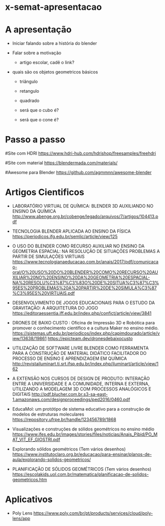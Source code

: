 # x-semat-apresentacao

# A apresentação
- Iniciar falando sobre a história do blender

- Falar sobre a motivação 
  * artigo escolar, cadê o link?

- quais são os objetos geometricos básicos
  * triângulo
  * retangulo
  * quadrado

  * será que o cubo é?
  * será que o cone é?
  


# Passo a passo

#Site com HDRI
https://www.hdri-hub.com/hdrishop/freesamples/freehdri

#Site com material
https://blendermada.com/materials/

#Awesome para Blender
https://github.com/agmmnn/awesome-blender

# Artigos Cientificos

- LABORATÓRIO VIRTUAL DE QUÍMICA: BLENDER 3D AUXILIANDO NO ENSINO DA QUÍMICA
http://www.abenge.org.br/cobenge/legado/arquivos/7/artigos/104413.pdf


- TECNOLOGIA BLENDER APLICADA AO ENSINO DA FÍSICA
https://periodicos.ifg.edu.br/semlic/article/view/125

- O USO DO BLENDER COMO RECURSO AUXILIAR NO ENSINO DA GEOMETRIA ESPACIAL: NA RESOLUÇÃO DE SITUAÇÕES PROBLEMAS A PARTIR DE SIMULAÇÕES VIRTUAIS
https://www.tecnologianaeducacao.com.br/anais/2017/pdf/comunicacao-oral/O%20USO%20DO%20BLENDER%20COMO%20RECURSO%20AUXILIAR%20NO%20ENSINO%20DA%20GEOMETRIA%20ESPACIAL-NA%20RESOLU%C3%87%C3%83O%20DE%20SITUA%C3%87%C3%95ES%20PROBLEMAS%20A%20PARTIR%20DE%20SIMULA%C3%87%C3%95ES%20VIRTUAIS.pdf

- DESENVOLVIMENTO DE JOGOS EDUCACIONAIS PARA O ESTUDO DA GRAVITAÇÃO: A ARQUITETURA DO JOGO
https://editoraessentia.iff.edu.br/index.php/confict/article/view/3841


- DRONES DE BAIXO CUSTO : Oficina de Impressão 3D e Robótica para promover o conhecimento científico e a cultura Maker no ensino médio.
https://sistemas.uft.edu.br/periodicos/index.php/capimdourado/article/view/13638/19861
https://epicteam.dev/dronesdebaixocusto

- UTILIZAÇÃO DE SOFTWARE LIVRE BLENDER COMO FERRAMENTA PARA A CONSTRUÇÃO DE MATERIAL DIDÁTICO FACILITADOR DO PROCESSO DE ENSINO E APRENDIZAGEM EM QUÍMICA
http://revistailuminart.ti.srt.ifsp.edu.br/index.php/iluminart/article/view/162


- A EXTENSÃO NOS CURSOS DE DESIGN DE PRODUTO: INTERAÇÃO ENTRE A UNIVERSIDADE E A COMUNIDADE, INTERNA E EXTERNA, UTILIZANDO A MODELAGEM 3D COM PROCESSOS ANALÓGICOS E DIGITAIS
http://pdf.blucher.com.br.s3-sa-east-1.amazonaws.com/designproceedings/ped2016/0460.pdf


- EducaMol: um protótipo de sistema educativo para a construção de modelos de estruturas moleculares
https://repository.ufrpe.br/handle/123456789/1868


- Visualizações e construções de sólidos geométricos no ensino médio
https://www.ifes.edu.br/images/stories/files/noticias/Anais_Pibid/PO_MAT_VIT_EF_GIOSTRI.pdf


- Explorando sólidos geométricos (Tem vários desenhos)
https://www.institutoclaro.org.br/educacao/para-ensinar/planos-de-aula/explorando-solidos-geometricos/


- PLANIFICAÇÃO DE SÓLIDOS GEOMÉTRICOS (Tem vários desenhos)
https://escolakids.uol.com.br/matematica/planificacao-de-solidos-geometricos.htm



# Aplicativos

- Poly Lens
https://www.poly.com/br/pt/products/services/cloud/poly-lens/app